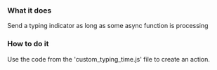 ### What it does

Send a typing indicator as long as some async function is processing

### How to do it

Use the code from the 'custom_typing_time.js' file to create an action.

